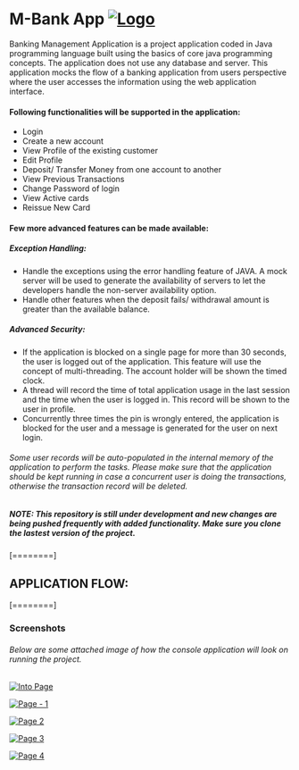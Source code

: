# M-Bank App [![Logo](https://i.ibb.co/89FrYmC/resize-1639398808159694499-Screenshotfrom20211213175026.png "Logo")](https://ibb.co/L14xN0F "Logo")
Banking Management Application is a project application coded in Java programming language built using the basics of core java programming concepts. The application does not use any database and server. This application mocks the flow of a banking application from users perspective where the user accesses the information using the web application interface.
 
#### Following functionalities will be supported in the application:
- Login 
- Create a new account
- View Profile of the existing customer
- Edit Profile 
- Deposit/ Transfer Money from one account to another
- View Previous Transactions
- Change Password of login
- View Active cards
- Reissue New Card 
 
#### Few more advanced features can be made available:
##### Exception Handling: 
- Handle the exceptions using the error handling feature of JAVA. A mock server will be used to generate the availability of servers to let the developers handle the non-server availability option.
- Handle other features when the deposit fails/ withdrawal amount is greater than the available balance.
 
##### Advanced Security: 
- If the application is blocked on a single page for more than 30 seconds, the user is logged out of the application. This feature will use the concept of multi-threading. The account holder will be shown the timed clock. 
- A thread will record the time of total application usage in the last session and the time when the user is logged in. This record will be shown to the user in profile.
- Concurrently three times the pin is wrongly entered, the application is blocked for the user and a message is generated for the user on next login.
 
###### Some user records will be auto-populated in the internal memory of the application to perform the tasks. Please make sure that the application should be kept running in case a concurrent user is doing the transactions, otherwise the transaction record will be deleted.

#####  NOTE: This repository is still under development and new changes are being pushed frequently with added functionality. Make sure you clone the lastest version of the project.
 
[========]

## APPLICATION FLOW:


[========]

### Screenshots

###### Below are some attached image of how the console application will look on running the project.

[![Into Page](https://i.ibb.co/JHJF6Ks/Screenshot-from-2021-12-13-17-50-17.png "Into Page")](https://ibb.co/fHwG62x "Into Page")

[![Page - 1](https://i.ibb.co/6RzyctZ/Screenshot-from-2021-12-13-17-51-57.png "Page - 1")](https://ibb.co/pvc16KP "Page - 1")

[![Page 2](https://i.ibb.co/zncmrR7/Screenshot-from-2021-12-13-17-52-28.png "Page 2")](https://ibb.co/qyGDdsW "Page 2")

[![Page 3](https://i.ibb.co/gmCtLh5/Screenshot-from-2021-12-13-17-53-40.png "Page 3")](https://ibb.co/tQ5YTF7 "Page 3")

[![Page 4](https://i.ibb.co/GC4CC1X/Screenshot-from-2021-12-13-17-54-03.png "Page 4")](https://ibb.co/VMcMMhd "Page 4")


